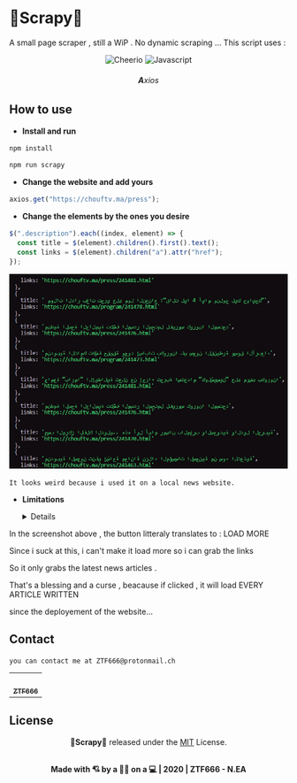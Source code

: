 # 💩Scrapy💩

A small page scraper , still a WiP .
No dynamic scraping ...
This script uses :

<div align="center">
<img src="https://avatars0.githubusercontent.com/u/7230330?s=200&v=4"  width='60' height='60' alt='Cheerio'>
<img src="https://external-content.duckduckgo.com/iu/?u=https%3A%2F%2Fupload.wikimedia.org%2Fwikipedia%2Fcommons%2Fthumb%2F9%2F99%2FUnofficial_JavaScript_logo_2.svg%2F1200px-Unofficial_JavaScript_logo_2.svg.png&f=1&nofb=1"  width='60' height='60' alt="Javascript">
<h6><strong>A</strong>xios</h6>
</div>

## How to use

- **Install and run**

```javascript
npm install
```

```javascript
npm run scrapy
```

- **Change the website and add yours**

```javascript
axios.get("https://chouftv.ma/press");
```

- **Change the elements by the ones you desire**

```javascript
$(".description").each((index, element) => {
  const title = $(element).children().first().text();
  const links = $(element).children("a").attr("href");
});
```

![Screenshot](scr/res.png)

```
It looks weird because i used it on a local news website.
```

- **Limitations**
  <details>
    
    <p>This is a shitty scrapper , i'm still learning.</p>
    <p>It doesn't scrap unloaded links. </p>

  ![Screenshot](scr/lm.png)

<p>In the screenshot above , the button litteraly translates to : LOAD MORE</p>
<p>Since i suck at this, i can't make it load more so i can grab the links</p>
<p>So it only grabs the latest news articles .</p>
<p>That's a blessing and a curse , beacause if clicked , it will load EVERY ARTICLE WRITTEN </p>
<p>since the deployement of the website... </p>
</details>

## Contact

```
you can contact me at ZTF666@protonmail.ch

```

<div align="center">

<table>
  <tr>
    <td align="center"><a href="https://ztfportfolio.web.app/" target='_blank'><img src="https://avatars1.githubusercontent.com/u/32502988?v=4" width="100px;" alt=""/><br /><sub><b>ZTF666</b></sub></a></td>
  </tr>
</table>

</div>

## License

<div align="center">

**💩Scrapy💩** released under the [MIT](LICENSE) License.
<br><br>
<strong><p>Made with 💘 by a 👨‍💻 on a 💻 | 2020 | ZTF666 - N.EA</p> </strong>

</div>

